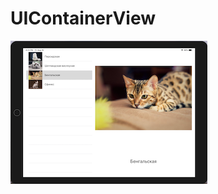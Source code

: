 # UIContainerView
![Иллюстрация к проекту](https://github.com/nikakoda/UIContainerView/blob/master/Screenshots/screen.png)
